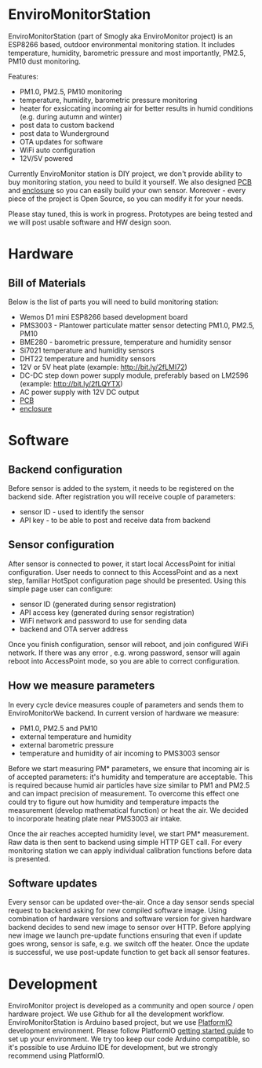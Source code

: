 # EnviroMonitorStation
EnviroMonitorStation (part of Smogly aka EnviroMonitor project) is an ESP8266 based, outdoor environmental monitoring station. It includes temperature, humidity, barometric pressure and most importantly, PM2.5, PM10 dust monitoring.

Features:
- PM1.0, PM2.5, PM10 monitoring
- temperature, humidity, barometric pressure monitoring
- heater for exsiccating incoming air for better results in humid conditions (e.g. during autumn and winter)
- post data to custom backend
- post data to Wunderground
- OTA updates for software
- WiFi auto configuration
- 12V/5V powered

Currently EnviroMonitor station is DIY project, we don't provide ability to buy monitoring station, you need to build it yourself.
We also designed [PCB](https://github.com/EnviroMonitor/EnviroMonitorElectronics) and [enclosure](https://github.com/EnviroMonitor/EnviroMonitorEnclosure) so you can easily build your own sensor. Moreover - every piece of the project is Open Source, so you can modify it for your needs.

Please stay tuned, this is work in progress. Prototypes are being tested and we will post usable software and HW design soon.

# Hardware

## Bill of Materials
Below is the list of parts you will need to build monitoring station:

- Wemos D1 mini ESP8266 based development board
- PMS3003 - Plantower particulate matter sensor detecting PM1.0, PM2.5, PM10
- BME280 - barometric pressure, temperature and humidity sensor
- Si7021 temperature and humidity sensors
- DHT22 temperature and humidity sensors
- 12V or 5V heat plate (example: http://bit.ly/2fLMI72)
- DC-DC step down power supply module, preferably based on LM2596 (example: http://bit.ly/2fLQYTX)
- AC power supply with 12V DC output
- [PCB](https://github.com/EnviroMonitor/EnviroMonitorElectronics)
- [enclosure](https://github.com/EnviroMonitor/EnviroMonitorEnclosure)

# Software
## Backend configuration
Before sensor is added to the system, it needs to be registered on the backend side. After registration you will receive couple of parameters:
- sensor ID - used to identify the sensor
- API key - to be able to post and receive data from backend

## Sensor configuration
After sensor is connected to power, it start local AccessPoint for initial configuration. User needs to connect to this AccessPoint and as a next step, familiar HotSpot configuration page should be presented. Using this simple page user can configure:
- sensor ID (generated during sensor registration)
- API access key (generated during sensor registration)
- WiFi network and password to use for sending data
- backend and OTA server address

Once you finish configuration, sensor will reboot, and join configured WiFi network. If there was any error , e.g. wrong password, sensor will again reboot into AccessPoint mode, so you are able to correct configuration.

## How we measure parameters
In every cycle device measures couple of parameters and sends them to EnviroMonitorWe backend. In current version of hardware we measure:
- PM1.0, PM2.5 and PM10
- external temperature and humidity
- external barometric pressure
- temperature and humidity of air incoming to PMS3003 sensor

Before we start measuring PM* parameters, we ensure that incoming air is of accepted parameters: it's humidity and temperature are acceptable. This is required because humid air particles have size similar to PM1 and PM2.5 and can impact precision of measurement. To overcome this effect one could try to figure out how humidity and temperature impacts the measurement (develop mathematical function) or heat the air. We decided to incorporate heating plate near PMS3003 air intake.

Once the air reaches accepted humidity level, we start PM* measurement. Raw data is then sent to backend using simple HTTP GET call. For every monitoring station we can apply individual calibration functions before data is presented.

## Software updates
Every sensor can be updated over-the-air. Once a day sensor sends special request to backend asking for new compiled software image. Using combination of hardware versions and software version for given hardware backend decides to send new image to sensor over HTTP.
Before applying new image we launch pre-update functions ensuring that even if update goes wrong, sensor is safe, e.g. we switch off the heater. Once the update is successful, we use post-update function to get back all sensor features.

# Development
EnviroMonitor project is developed as a community and open source / open hardware project. We use Github for all the development workflow.
EnviroMonitorStation is Arduino based project, but we use [PlatformIO](http://platformio.org/) development environment. Please follow PlatformIO [getting started guide](http://platformio.org/get-started) to set up your environment. We try too keep our code Arduino compatible, so it's possible to use Arduino IDE for development, but we strongly recommend using PlatformIO. 
